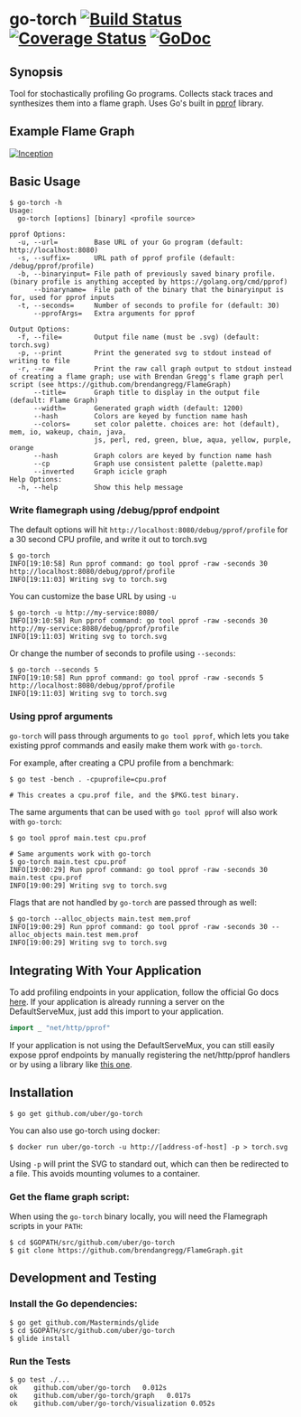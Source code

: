 # go-torch [![Build Status](https://travis-ci.org/uber/go-torch.svg?branch=master)](https://travis-ci.org/uber/go-torch) [![Coverage Status](http://coveralls.io/repos/uber/go-torch/badge.svg?branch=master&service=github)](http://coveralls.io/github/uber/go-torch?branch=master) [![GoDoc](https://godoc.org/github.com/uber/go-torch?status.svg)](https://godoc.org/github.com/uber/go-torch)

## Synopsis

Tool for stochastically profiling Go programs. Collects stack traces and
synthesizes them into a flame graph. Uses Go's built in [pprof][] library.

[pprof]: https://golang.org/pkg/net/http/pprof/

## Example Flame Graph

[![Inception](http://uber.github.io/go-torch/meta.svg)](http://uber.github.io/go-torch/meta.svg)

## Basic Usage

```
$ go-torch -h
Usage:
  go-torch [options] [binary] <profile source>

pprof Options:
  -u, --url=         Base URL of your Go program (default: http://localhost:8080)
  -s, --suffix=      URL path of pprof profile (default: /debug/pprof/profile)
  -b, --binaryinput= File path of previously saved binary profile. (binary profile is anything accepted by https://golang.org/cmd/pprof)
      --binaryname=  File path of the binary that the binaryinput is for, used for pprof inputs
  -t, --seconds=     Number of seconds to profile for (default: 30)
      --pprofArgs=   Extra arguments for pprof

Output Options:
  -f, --file=        Output file name (must be .svg) (default: torch.svg)
  -p, --print        Print the generated svg to stdout instead of writing to file
  -r, --raw          Print the raw call graph output to stdout instead of creating a flame graph; use with Brendan Gregg's flame graph perl script (see https://github.com/brendangregg/FlameGraph)
      --title=       Graph title to display in the output file (default: Flame Graph)
      --width=       Generated graph width (default: 1200)
      --hash         Colors are keyed by function name hash
      --colors=      set color palette. choices are: hot (default), mem, io, wakeup, chain, java,
                     js, perl, red, green, blue, aqua, yellow, purple, orange
      --hash         Graph colors are keyed by function name hash
      --cp           Graph use consistent palette (palette.map)
      --inverted     Graph icicle graph
Help Options:
  -h, --help         Show this help message
```

### Write flamegraph using /debug/pprof endpoint

The default options will hit `http://localhost:8080/debug/pprof/profile` for
a 30 second CPU profile, and write it out to torch.svg

```
$ go-torch
INFO[19:10:58] Run pprof command: go tool pprof -raw -seconds 30 http://localhost:8080/debug/pprof/profile
INFO[19:11:03] Writing svg to torch.svg
```

You can customize the base URL by using `-u`

```
$ go-torch -u http://my-service:8080/
INFO[19:10:58] Run pprof command: go tool pprof -raw -seconds 30 http://my-service:8080/debug/pprof/profile
INFO[19:11:03] Writing svg to torch.svg
```

Or change the number of seconds to profile using `--seconds`:

```
$ go-torch --seconds 5
INFO[19:10:58] Run pprof command: go tool pprof -raw -seconds 5 http://localhost:8080/debug/pprof/profile
INFO[19:11:03] Writing svg to torch.svg
```


### Using pprof arguments

`go-torch` will pass through arguments to `go tool pprof`, which lets you take
existing pprof commands and easily make them work with `go-torch`.

For example, after creating a CPU profile from a benchmark:
```
$ go test -bench . -cpuprofile=cpu.prof

# This creates a cpu.prof file, and the $PKG.test binary.
```

The same arguments that can be used with `go tool pprof` will also work
with `go-torch`:
```
$ go tool pprof main.test cpu.prof

# Same arguments work with go-torch
$ go-torch main.test cpu.prof
INFO[19:00:29] Run pprof command: go tool pprof -raw -seconds 30 main.test cpu.prof
INFO[19:00:29] Writing svg to torch.svg
```


Flags that are not handled by `go-torch` are passed through as well:
```
$ go-torch --alloc_objects main.test mem.prof
INFO[19:00:29] Run pprof command: go tool pprof -raw -seconds 30 --alloc_objects main.test mem.prof
INFO[19:00:29] Writing svg to torch.svg
```

## Integrating With Your Application

To add profiling endpoints in your application, follow the official
Go docs [here][].
If your application is already running a server on the DefaultServeMux,
just add this import to your application.

[here]: https://golang.org/pkg/net/http/pprof/

```go
import _ "net/http/pprof"
```

If your application is not using the DefaultServeMux, you can still easily
expose pprof endpoints by manually registering the net/http/pprof handlers or by
using a library like [this one](https://github.com/e-dard/netbug).

## Installation

```
$ go get github.com/uber/go-torch
```

You can also use go-torch using docker:
```
$ docker run uber/go-torch -u http://[address-of-host] -p > torch.svg
```

Using `-p` will print the SVG to standard out, which can then be redirected
to a file. This avoids mounting volumes to a container.

### Get the flame graph script:

When using the `go-torch` binary locally, you will need the Flamegraph scripts
in your `PATH`:

```
$ cd $GOPATH/src/github.com/uber/go-torch
$ git clone https://github.com/brendangregg/FlameGraph.git
```

## Development and Testing

### Install the Go dependencies:

```
$ go get github.com/Masterminds/glide
$ cd $GOPATH/src/github.com/uber/go-torch
$ glide install
```

### Run the Tests

```
$ go test ./...
ok    github.com/uber/go-torch   0.012s
ok    github.com/uber/go-torch/graph   0.017s
ok    github.com/uber/go-torch/visualization 0.052s
```
